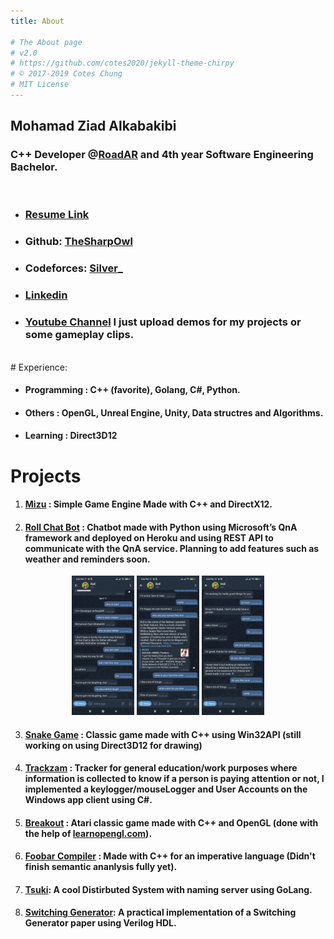 ```yaml
---
title: About

# The About page
# v2.0
# https://github.com/cotes2020/jekyll-theme-chirpy
# © 2017-2019 Cotes Chung
# MIT License
---
```

## Mohamad Ziad Alkabakibi
### C++ Developer @[RoadAR](https://www.road.ly/) and 4th year Software Engineering Bachelor. <br>
<br>

* ### [Resume Link](https://github.com/TheSharpOwl/TheSharpOwl.github.io/raw/master/files/resume.pdf)
* ### Github: [TheSharpOwl](https://github.com/TheSharpOwl) 
* ### Codeforces: [Silver_](http://codeforces.com/profile/Silver_)
* ### [Linkedin](https://www.linkedin.com/in/mohamad-ziad-a-999771118/)
* ### [Youtube Channel](https://www.youtube.com/channel/UCypgX5uHk5ezqPCVKIVq2ow) I just upload demos for my projects or some gameplay clips.
<br>
# Experience:

* #### **Programming** : C++ (favorite), Golang, C#, Python.

* #### **Others** : OpenGL, Unreal Engine, Unity, Data structres and Algorithms.

* #### **Learning** : Direct3D12

# Projects

1. #### [Mizu](https://github.com/TheSharpOwl/Mizu) : Simple Game Engine Made with C++ and DirectX12.

2. #### [Roll Chat Bot](https://github.com/TheSharpOwl/Roll) : Chatbot made with Python using Microsoft’s QnA framework and deployed on Heroku and using REST API to communicate with the QnA service. Planning to add features such as weather and reminders soon.
<div style="text-align:center">
<img src="https://github.com/TheSharpOwl/TheSharpOwl.github.io/raw/master/files/roll_1.jpg" alt="roll_screen_shot1" width="100"/>
<img src="https://github.com/TheSharpOwl/TheSharpOwl.github.io/raw/master/files/roll_2.jpg" alt="roll_screen_shot2" width="100"/>
<img src="https://github.com/TheSharpOwl/TheSharpOwl.github.io/raw/master/files/roll_3.jpg" alt="roll_screen_shot3" width="100"/>
</div>

3. #### [Snake Game](https://github.com/TheSharpOwl/SnakeGame) : Classic game made with C++ using Win32API (still working on using Direct3D12 for drawing)

4. #### [Trackzam](https://github.com/TheSharpOwl/Trackzam) : Tracker for general education/work purposes where information is collected to know if a person is paying attention or not, I implemented a keylogger/mouseLogger and User Accounts on the Windows app client using C#.

5. #### [Breakout](https://github.com/TheSharpOwl/Breakout) : Atari classic game made with C++ and OpenGL (done with the help of [learnopengl.com](https://learnopengl.com)).<br>
<!-- 2. #### [Battle Tanks](https://github.com/TheSharpOwl/04_BattleTank) : Tanks game inspired from the world of tanks (with help of [Udemy's The Unreal Engine Developer C++ Course](https://www.udemy.com/course/unrealcourse/)).<br> -->

6. #### [Foobar Compiler](https://github.com/TheSharpOwl/FoobarCompiler) : Made with C++ for an imperative language (Didn't finish semantic ananlysis fully yet).<br>

7. #### [Tsuki](https://github.com/kuredoro/tsuki): A cool Distirbuted System with naming server using GoLang.<br>

8. #### [Switching Generator](https://github.com/TheSharpOwl/switching-generator): A practical implementation of a Switching Generator paper using Verilog HDL.<br>

